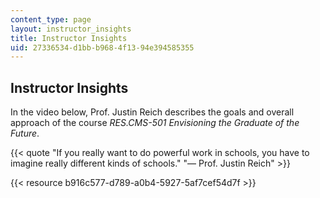 ```yaml
---
content_type: page
layout: instructor_insights
title: Instructor Insights
uid: 27336534-d1bb-b968-4f13-94e394585355
---
```


Instructor Insights
-------------------

In the video below, Prof. Justin Reich describes the goals and overall approach of the course _RES.CMS-501 Envisioning the Graduate of the Future_.

{{< quote "If you really want to do powerful work in schools, you have to imagine really different kinds of schools." "— Prof. Justin Reich" >}}

{{< resource b916c577-d789-a0b4-5927-5af7cef54d7f >}}